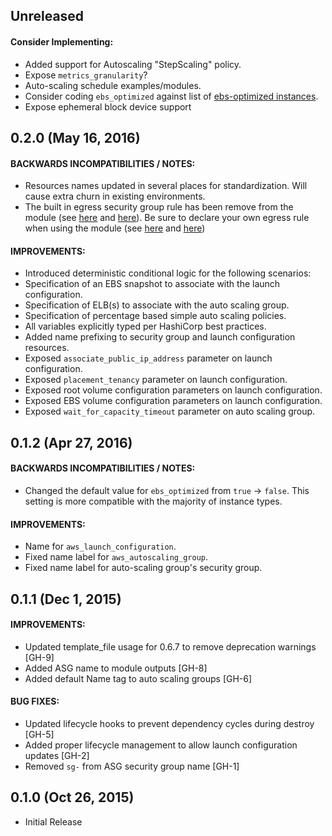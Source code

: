 ## Unreleased

#### Consider Implementing:
* Added support for Autoscaling "StepScaling" policy.
* Expose `metrics_granularity`?
* Auto-scaling schedule examples/modules.
* Consider coding `ebs_optimized` against list of [ebs-optimized instances](http://docs.aws.amazon.com/AWSEC2/latest/UserGuide/EBSOptimized.html).
* Expose ephemeral block device support

## 0.2.0 (May 16, 2016)

#### BACKWARDS INCOMPATIBILITIES / NOTES:
* Resources names updated in several places for standardization. Will cause
extra churn in existing environments.
* The built in egress security group rule has been remove from the module (see [here](https://github.com/unifio/terraform-aws-asg/compare/v0.1.2...v0.2.0#diff-776572ed86400784bb739b64a2cbcb00L14) and [here](https://github.com/unifio/terraform-aws-asg/compare/v0.1.2...v0.2.0#diff-adb68aea6eb2a951e65c8971444cee02L14)).
Be sure to declare your own egress rule when using the module (see [here](https://github.com/unifio/terraform-aws-asg/compare/v0.1.2...v0.2.0#diff-6f17df14965c642acbd9d68a62ea120eR148) and [here](https://github.com/unifio/terraform-aws-asg/compare/v0.1.2...v0.2.0#diff-7540fff78d0edcda5f9da593d378a2b3R82))

#### IMPROVEMENTS:
* Introduced deterministic conditional logic for the following scenarios:
 * Specification of an EBS snapshot to associate with the launch configuration.
 * Specification of ELB(s) to associate with the auto scaling group.
 * Specification of percentage based simple auto scaling policies.
* All variables explicitly typed per HashiCorp best practices.
* Added name prefixing to security group and launch configuration resources.
* Exposed `associate_public_ip_address` parameter on launch configuration.
* Exposed `placement_tenancy` parameter on launch configuration.
* Exposed root volume configuration parameters on launch configuration.
* Exposed EBS volume configuration parameters on launch configuration.
* Exposed `wait_for_capacity_timeout` parameter on auto scaling group.

## 0.1.2 (Apr 27, 2016)

#### BACKWARDS INCOMPATIBILITIES / NOTES:
* Changed the default value for `ebs_optimized` from `true` -> `false`. This setting is more compatible with the majority of instance types.

#### IMPROVEMENTS:
* Name for `aws_launch_configuration`.
* Fixed name label for `aws_autoscaling_group`.
* Fixed name label for auto-scaling group's security group.

## 0.1.1 (Dec 1, 2015)

#### IMPROVEMENTS:
* Updated template_file usage for 0.6.7 to remove deprecation warnings [GH-9]
* Added ASG name to module outputs [GH-8]
* Added default Name tag to auto scaling groups [GH-6]

#### BUG FIXES:
* Updated lifecycle hooks to prevent dependency cycles during destroy [GH-5]
* Added proper lifecycle management to allow launch configuration updates [GH-2]
* Removed `sg-` from ASG security group name [GH-1]

## 0.1.0 (Oct 26, 2015)

* Initial Release
